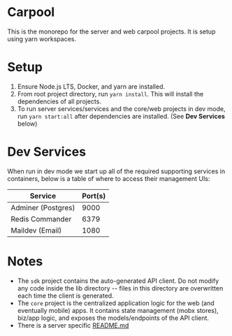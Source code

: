 # Carpool

This is the monorepo for the server and web carpool projects. It is setup using yarn workspaces.

# Setup

1. Ensure Node.js LTS, Docker, and yarn are installed.
2. From root project directory, run `yarn install`. This will install the dependencies of all projects.
3. To run server services/services and the core/web projects in dev mode, run `yarn start:all` after dependencies are installed. (See **Dev Services** below)

# Dev Services

When run in dev mode we start up all of the required supporting services in containers, below is a table of where to access their management UIs:

| Service            | Port(s) |
| ------------------ | ------- |
| Adminer (Postgres) | 9000    |
| Redis Commander    | 6379    |
| Maildev (Email)    | 1080    |

# Notes

-   The `sdk` project contains the auto-generated API client. Do not modify any code inside the lib directory -- files in this directory are overwritten each time the client is generated.
-   The `core` project is the centralized application logic for the web (and eventually mobile) apps. It contains state management (mobx stores), biz/app logic, and exposes the models/endpoints of the API client.
-   There is a server specific [README.md](./packages/server/README.md)

